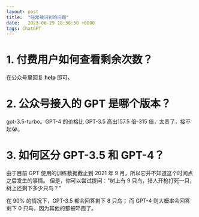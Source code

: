 ```yaml
---
layout: post
title:  "经常被问到的问题"
date:   2023-06-29 18:38:50 +0800
tags: ChatGPT
---
```


# 1. 付费用户如何查看剩余次数？
在公众号里回复 **help** 即可。

# 2. 公众号接入的 GPT 是哪个版本？
gpt-3.5-turbo。GPT-4 的价格比 GPT-3.5 高出157.5 倍-315 倍，太贵了，接不起😭。

# 3. 如何区分 GPT-3.5 和 GPT-4？
由于目前 GPT 使用的训练数据截止到 2021 年 9 月，所以它并不知道这个时间点之后发生的事情。
但是，你可以尝试提问："树上有 9 只鸟，猎人开枪打死一只，树上还剩下多少只鸟？"

在 90% 的情况下，GPT-3.5 都会回答剩下 8 只鸟； 而 GPT-4 则大概率会回答剩下 0 只鸟，因为其他的都被吓跑了。

